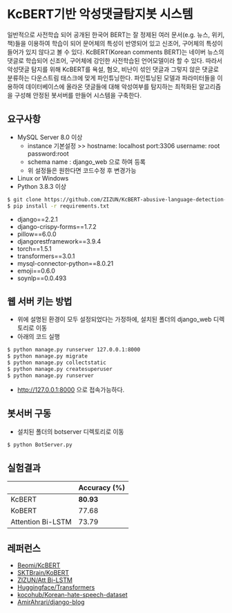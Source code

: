 ﻿# KcBERT기반 악성댓글탐지봇 시스템

일반적으로 사전학습 되어 공개된 한국어 BERT는 잘 정제된 여러 문서(e.g. 뉴스, 위키, 책)들을 이용하여 학습이 되어 문어체의 특성이 반영되어 있고 신조어, 구어체의 특성이 들어가 있지 않다고 볼 수 있다. KcBERT(Korean comments BERT)는 네이버 뉴스의 댓글로 학습되어 신조어, 구어체에 강인한 사전학습된 언어모델이라 할 수 있다. 따라서 악성댓글 탐지를 위해 KcBERT를 욕설, 혐오, 비난이 섞인 댓글과 그렇지 않은 댓글로 분류하는 다운스트림 태스크에 맞게 파인튜닝한다. 파인튜닝된 모델과 파라미터들을 이용하여 데이터베이스에 올라온 댓글들에 대해 악성여부를 탐지하는 최적화된 알고리즘을 구성해 안정된 봇서버를 만들어 시스템을 구축한다.

## 요구사항

- MySQL Server 8.0 이상
  - instance 기본설정 >>  hostname: localhost  port:3306  username: root  password:root
  - schema name : django_web 으로 하여 등록
  - 위 설정들은 원한다면 코드수정 후 변경가능
- Linux or Windows
- Python 3.8.3 이상

```bash
$ git clone https://github.com/ZIZUN/KcBERT-abusive-language-detection-Bot-System.git && cd django-web
$ pip install -r requirements.txt
```

- django==2.2.1
- django-crispy-forms==1.7.2
- pillow==6.0.0
- djangorestframework==3.9.4
- torch==1.5.1
- transformers==3.0.1
- mysql-connector-python==8.0.21
- emoji==0.6.0
- soynlp==0.0.493

## 웹 서버 키는 방법

- 위에 설명된 환경이 모두 설정되었다는 가정하에, 설치된 폴더의 django_web 디렉토리로 이동
- 아래의 코드 실행
```bash
$ python manage.py runserver 127.0.0.1:8000
$ python manage.py migrate
$ python manage.py collectstatic
$ python manage.py createsuperuser
$ python manage.py runserver
```
- http://127.0.0.1:8000 으로 접속가능하다.

## 봇서버 구동

- 설치된 폴더의 botserver 디렉토리로 이동

```bash
$ python BotServer.py
```



## 실험결과

|                     | Accuracy (%) |
| ----------------- | ------------ |
| KcBERT            | **80.93**    |
| KoBERT            | 77.68        |
| Attention Bi-LSTM | 73.79      |


## 레퍼런스
- [Beomi/KcBERT](https://github.com/Beomi/KcBERT)
- [SKTBrain/KoBERT](https://github.com/SKTBrain/KoBERT)
- [ZIZUN/Att Bi-LSTM](https://github.com/ZIZUN/Naver-news-article-classification-using-attention-based-bi-lstm-with-pytorch)
- [Huggingface/Transformers](https://github.com/huggingface/transformers)
- [kocohub/Korean-hate-speech-dataset](https://github.com/kocohub/korean-hate-speech)
- [AmirAhrari/django-blog](https://github.com/AmirAhrari/django-blog)